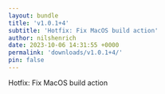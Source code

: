 ```yaml
---
layout: bundle
title: 'v1.0.1+4'
subtitle: 'Hotfix: Fix MacOS build action'
author: nilshenrich
date: 2023-10-06 14:31:55 +0000
permalink: 'downloads/v1.0.1+4/'
pin: false
---
```


Hotfix: Fix MacOS build action


